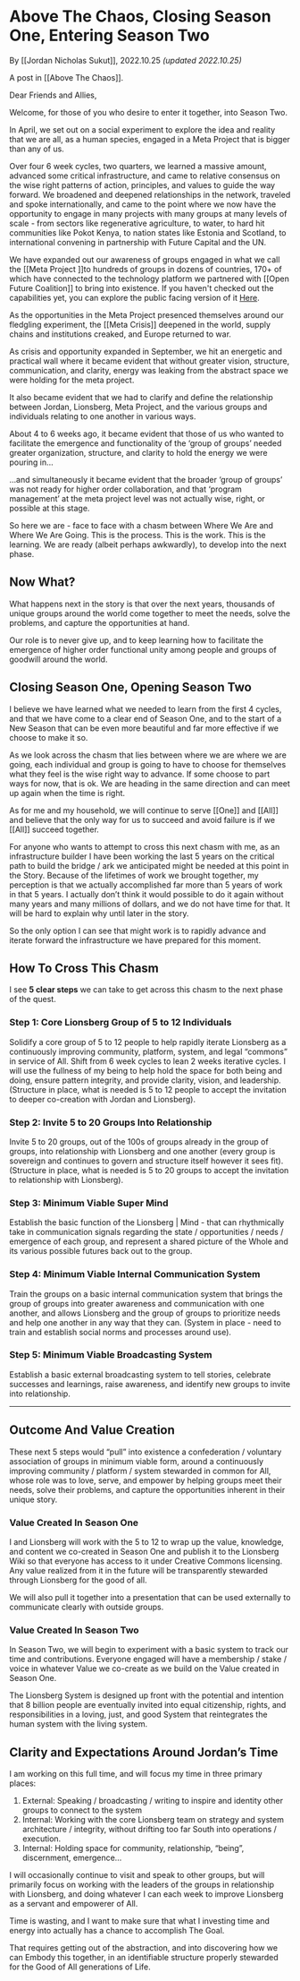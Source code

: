 # Above The Chaos,  Closing Season One, Entering Season Two

By [[Jordan Nicholas Sukut]], 2022.10.25 _(updated 2022.10.25)_

A post in [[Above The Chaos]].

Dear Friends and Allies, 

Welcome, for those of you who desire to enter it together, into Season Two. 

In April, we set out on a social experiment to explore the idea and reality that we are all, as a human species, engaged in a Meta Project that is bigger than any of us. 

Over four 6 week cycles, two quarters, we learned a massive amount, advanced some critical infrastructure, and came to relative consensus on the wise right patterns of action, principles, and values to guide the way forward. We broadened and deepened relationships in the network, traveled and spoke internationally, and came to the point where we now have the opportunity to engage in many projects with many groups at many levels of scale - from sectors like regenerative agriculture, to water, to hard hit communities like Pokot Kenya, to nation states like Estonia and Scotland, to international convening in partnership with Future Capital and the UN. 

We have expanded out our awareness of groups engaged in what we call the [[Meta Project ]]to hundreds of groups in dozens of countries, 170+ of which have connected to the technology platform we partnered with [[Open Future Coalition]] to bring into existence. If you haven't checked out the capabilities yet, you can explore the public facing version of it [Here](https://impact.openfuturecoalition.org/marketplace/card-grid). 

As the opportunities in the Meta Project presenced themselves around our fledgling experiment, the [[Meta Crisis]] deepened in the world, supply chains and institutions creaked, and Europe returned to war. 

As crisis and opportunity expanded in September, we hit an energetic and practical wall where it became evident that without greater vision, structure, communication, and clarity, energy was leaking from the abstract space we were holding for the meta project. 

It also became evident that we had to clarify and define the relationship between Jordan, Lionsberg, Meta Project, and the various groups and individuals relating to one another in various ways. 

About 4 to 6 weeks ago, it became evident that those of us who wanted to facilitate the emergence and functionality of the ‘group of groups’ needed greater organization, structure, and clarity to hold the energy we were pouring in… 

…and simultaneously it became evident that the broader ‘group of groups’ was not ready for higher order collaboration, and that ‘program management’ at the meta project level was not actually wise, right, or possible at this stage. 

So here we are - face to face with a chasm between Where We Are and Where We Are Going. This is the process. This is the work. This is the learning. We are ready (albeit perhaps awkwardly), to develop into the next phase. 

## Now What? 

What happens next in the story is that over the next years, thousands of unique groups around the world come together to meet the needs, solve the problems, and capture the opportunities at hand. 

Our role is to never give up, and to keep learning how to facilitate the emergence of higher order functional unity among people and groups of goodwill around the world. 

## Closing Season One, Opening Season Two

I believe we have learned what we needed to learn from the first 4 cycles, and that we have come to a clear end of Season One, and to the start of a New Season that can be even more beautiful and far more effective if we choose to make it so. 

As we look across the chasm that lies between where we are where we are going, each individual and group is going to have to choose for themselves what they feel is the wise right way to advance. If some choose to part ways for now, that is ok. We are heading in the same direction and can meet up again when the time is right. 

As for me and my household, we will continue to serve [[One]] and [[All]] and believe that the only way for us to succeed and avoid failure is if we [[All]] succeed together. 

For anyone who wants to attempt to cross this next chasm with me, as an infrastructure builder I have been working the last 5 years on the critical path to build the bridge / ark we anticipated might be needed at this point in the Story. Because of the lifetimes of work we brought together, my perception is that we actually accomplished far more than 5 years of work in that 5 years. I actually don’t think it would possible to do it again without many years and many millions of dollars, and we do not have time for that. It will be hard to explain why until later in the story. 

So the only option I can see that might work is to rapidly advance and iterate forward the infrastructure we have prepared for this moment. 

## How To Cross This Chasm

I see **5 clear steps** we can take to get across this chasm to the next phase of the quest. 

### Step 1: Core Lionsberg Group of 5 to 12 Individuals

Solidify a core group of 5 to 12 people to help rapidly iterate Lionsberg as a continuously improving community, platform, system, and legal “commons” in service of All. Shift from 6 week cycles to lean 2 weeks iterative cycles. I will use the fullness of my being to help hold the space for both being and doing, ensure pattern integrity, and provide clarity, vision, and leadership. (Structure in place, what is needed is 5 to 12 people to accept the invitation to deeper co-creation with Jordan and Lionsberg). 

### Step 2: Invite 5 to 20 Groups Into Relationship 

Invite 5 to 20 groups, out of the 100s of groups already in the group of groups, into relationship with Lionsberg and one another (every group is sovereign and continues to govern and structure itself however it sees fit). (Structure in place, what is needed is 5 to 20 groups to accept the invitation to relationship with Lionsberg). 

### Step 3: Minimum Viable Super Mind 

Establish the basic function of the Lionsberg | Mind - that can rhythmically take in communication signals regarding the state / opportunities / needs / emergence of each group,  and represent a shared picture of the Whole and its various possible futures back out to the group. 

### Step 4: Minimum Viable Internal Communication System

Train the groups on a basic internal communication system that brings the group of groups into greater awareness and communication with one another, and allows Lionsberg and the group of groups to prioritize needs and help one another in any way that they can. (System in place - need to train and establish social norms and processes around use).

### Step 5: Minimum Viable Broadcasting System 

Establish a basic external broadcasting system to tell stories, celebrate successes and learnings, raise awareness, and identify new groups to invite into relationship. 

___
## Outcome And Value Creation 

These next 5 steps would “pull” into existence a confederation / voluntary association of groups in minimum viable form, around a continuously improving community / platform / system stewarded in common for All, whose role was to love, serve, and empower by helping groups meet their needs, solve their problems, and capture the opportunities inherent in their unique story. 

### Value Created In Season One

I and Lionsberg will work with the 5 to 12 to wrap up the value, knowledge, and content we co-created in Season One and publish it to the Lionsberg Wiki so that everyone has access to it under Creative Commons licensing. Any value realized from it in the future will be transparently stewarded through Lionsberg for the good of all.  

We will also pull it together into a presentation that can be used externally to communicate clearly with outside groups. 

### Value Created In Season Two

In Season Two, we will begin to experiment with a basic system to track our time and contributions. Everyone engaged will have a membership / stake / voice in whatever Value we co-create as we build on the Value created in Season One. 

The Lionsberg System is designed up front with the potential and intention that 8 billion people are eventually invited into equal citizenship, rights, and responsibilities in a loving, just, and good System that reintegrates the human system with the living system. 

## Clarity and Expectations Around Jordan’s Time

I am working on this full time, and will focus my time in three primary places: 

1. External: Speaking / broadcasting / writing to inspire and identity other groups to connect to the system 
2. Internal: Working with the core Lionsberg team on strategy and system architecture / integrity, without drifting too far South into operations / execution. 
3. Internal: Holding space for community, relationship, “being”, discernment, emergence… 

I will occasionally continue to visit and speak to other groups, but will primarily focus on working with the leaders of the groups in relationship with Lionsberg, and doing whatever I can each week to improve Lionsberg as a servant and empowerer of All. 

Time is wasting, and I want to make sure that what I investing time and energy into actually has a chance to accomplish The Goal. 

That requires getting out of the abstraction, and into discovering how we can Embody this together, in an identifiable structure properly stewarded for the Good of All generations of Life. 